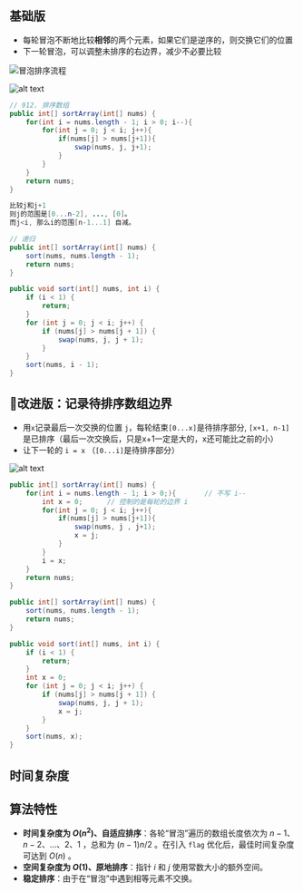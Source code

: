 
## 基础版

* 每轮冒泡不断地比较**相邻**的两个元素，如果它们是逆序的，则交换它们的位置
* 下一轮冒泡，可以调整未排序的右边界，减少不必要比较

![冒泡排序流程](https://www.hello-algo.com/chapter_sorting/bubble_sort.assets/bubble_sort_overview.png)

![alt text](https://cdn.jsdelivr.net/gh/sword4869/pic1@main/images/202406201437403.png)
```java
// 912. 排序数组
public int[] sortArray(int[] nums) {
    for(int i = nums.length - 1; i > 0; i--){
        for(int j = 0; j < i; j++){
            if(nums[j] > nums[j+1]){
                swap(nums, j, j+1);
            }
        }
    }
    return nums;
}

比较j和j+1
则j的范围是[0...n-2], ..., [0]。
而j<i, 那么i的范围[n-1...1] 自减。
```
```java
// 递归
public int[] sortArray(int[] nums) {
    sort(nums, nums.length - 1);
    return nums;
}

public void sort(int[] nums, int i) {
    if (i < 1) {
        return;
    }
    for (int j = 0; j < i; j++) {
        if (nums[j] > nums[j + 1]) {
            swap(nums, j, j + 1);
        }
    }
    sort(nums, i - 1);
}
```
## 🚀改进版：记录待排序数组边界

- 用`x`记录最后一次交换的位置 `j`，每轮结束`[0...x]`是待排序部分, `[x+1, n-1]`是已排序（最后一次交换后，只是x+1一定是大的，x还可能比之前的小）
- 让下一轮的 `i = x` （`[0...i]`是待排序部分）

![alt text](https://cdn.jsdelivr.net/gh/sword4869/pic1@main/images/202406201437851.png)
```java
public int[] sortArray(int[] nums) {
    for(int i = nums.length - 1; i > 0;){		// 不写 i--
        int x = 0;		// 控制的是每轮的边界 i
        for(int j = 0; j < i; j++){
            if(nums[j] > nums[j+1]){
                swap(nums, j , j+1);
                x = j;
            }
        }
        i = x;
    }
    return nums;
}
```
```java
public int[] sortArray(int[] nums) {
    sort(nums, nums.length - 1);
    return nums;
}

public void sort(int[] nums, int i) {
    if (i < 1) {
        return;
    }
    int x = 0;
    for (int j = 0; j < i; j++) {
        if (nums[j] > nums[j + 1]) {
            swap(nums, j, j + 1);
            x = j;
        }
    }
    sort(nums, x);
}
```

## 时间复杂度

## 算法特性

- **时间复杂度为 $O(n^2)$、自适应排序**：各轮“冒泡”遍历的数组长度依次为 $n - 1$、$n - 2$、$\dots$、$2$、$1$ ，总和为 $(n - 1) n / 2$ 。在引入 `flag` 优化后，最佳时间复杂度可达到 $O(n)$ 。
- **空间复杂度为 $O(1)$、原地排序**：指针 $i$ 和 $j$ 使用常数大小的额外空间。
- **稳定排序**：由于在“冒泡”中遇到相等元素不交换。
